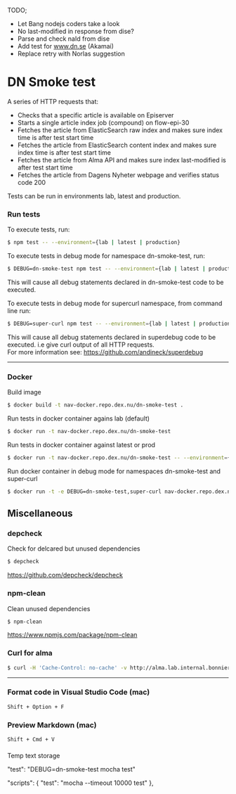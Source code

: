 TODO;
- Let Bang nodejs coders take a look
- No last-modified in response from dise?
- Parse and check naId from dise
- Add test for www.dn.se (Akamai)
- Replace retry with Norlas suggestion

# DN Smoke test
A series of HTTP requests that:  
- Checks that a specific article is available on Episerver
- Starts a single article index job (compound) on flow-epi-30
-  Fetches the article from ElasticSearch raw index and makes sure index time is after test start time
-  Fetches the article from ElasticSearch content index and makes sure index time is after test start time
-  Fetches the article from Alma API and makes sure index last-modified is after test start time
-  Fetches the article from Dagens Nyheter webpage and verifies status code 200  

Tests can be run in environments lab, latest and production.

### Run tests
To execute tests, run:
```sh
$ npm test -- --environment={lab | latest | production}
```  

To execute tests in debug mode for namespace dn-smoke-test, run:
```sh
$ DEBUG=dn-smoke-test npm test -- --environment={lab | latest | production}
```  
This will cause all debug statements declared in dn-smoke-test code to be executed.  

To execute tests in debug mode for supercurl namespace, from command line run:
```sh
$ DEBUG=super-curl npm test -- --environment={lab | latest | production}
```
This will cause all debug statements declared in superdebug code to be executed.
i.e give curl output of all HTTP requests.   
For more information see: https://github.com/andineck/superdebug

---

### Docker
Build image
```sh
$ docker build -t nav-docker.repo.dex.nu/dn-smoke-test .
```  
Run tests in docker container agains lab (default)
```sh
$ docker run -t nav-docker.repo.dex.nu/dn-smoke-test
```

Run tests in docker container against latest or prod
```sh
$ docker run -t nav-docker.repo.dex.nu/dn-smoke-test -- --environment={latest | prod}
```

Run docker container in debug mode for namespaces dn-smoke-test and super-curl
```sh
$ docker run -t -e DEBUG=dn-smoke-test,super-curl nav-docker.repo.dex.nu/dn-smoke-test
```

## Miscellaneous

### depcheck  
Check for delcared but unused dependencies  
```sh
$ depcheck
```
https://github.com/depcheck/depcheck  


### npm-clean  
Clean unused dependencies  
```sh
$ npm-clean
```
https://www.npmjs.com/package/npm-clean  

### Curl for alma
```sh
$ curl -H 'Cache-Control: no-cache' -v http://alma.lab.internal.bonnier.news/content/nyheter/sverige/varning-for-sno-och-halka-i-hela-landet/ | grep Last-Modified
```

---

### Format code in Visual Studio Code (mac)
```sh
Shift + Option + F
```

### Preview Markdown (mac)
```sh
Shift + Cmd + V
```

####
Temp text storage

"test": "DEBUG=dn-smoke-test mocha test"

  "scripts": {
    "test": "mocha --timeout 10000 test"
  },

